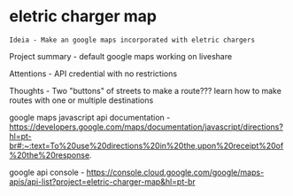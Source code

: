 # eletric charger map
    Ideia - Make an google maps incorporated with eletric chargers

Project summary -
    default google maps working on liveshare

Attentions -
    API credential with no restrictions

Thoughts -
    Two "buttons" of streets to make a route???
    learn how to make routes with one or multiple destinations
    

google maps javascript api documentation - https://developers.google.com/maps/documentation/javascript/directions?hl=pt-br#:~:text=To%20use%20directions%20in%20the,upon%20receipt%20of%20the%20response.

google api console - https://console.cloud.google.com/google/maps-apis/api-list?project=eletric-charger-map&hl=pt-br